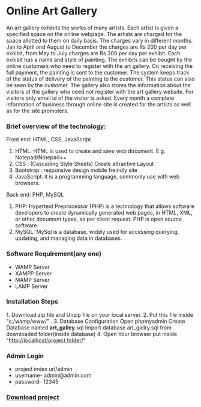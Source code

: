 <h1>Online Art Gallery</h1>

<div id="pgc-576-0-0" class="panel-grid-cell" data-weight="1">
<div id="panel-576-0-0-1" class="so-panel widget widget_sow-editor" data-index="1" data-style="{&quot;background_display&quot;:&quot;tile&quot;}">
<div class="so-widget-sow-editor so-widget-sow-editor-base">
<div class="siteorigin-widget-tinymce textwidget">

An art gallery exhibits the works of many artists. Each artist is given a specified space on the online webpage. The artists are charged for the space allotted to them on daily basis. The charges vary in different months. Jan to April and August to December the charges are Rs 200 per day per exhibit, from May to July charges are Rs 300 per day per exhibit. Each exhibit has a name and style of painting. The exhibits can be bought by the online customers who need to register with the art gallery. On receiving the full payment, the painting is sent to the customer. The system keeps track of the status of delivery of the painting to the customer. This status can also be seen by the customer. The gallery also stores the information about the visitors of the gallery who need not register with the art gallery website. For visitors only email id of the visitor is asked. Every month a complete information of business through online site is created for the artists as well as for the site promoters.
<h3 class="notes">Brief overview of the technology:</h3>
<div id="pg-2292-0" class="panel-grid panel-no-style">
<div id="pgc-2292-0-0" class="panel-grid-cell">
<div id="panel-2292-0-0-0" class="so-panel widget widget_text panel-first-child panel-last-child" data-index="0">
<div class="textwidget">

Front end: HTML, CSS, JavaScript
<ol>
 	<li>HTML: HTML is used to create and save web document. E.g. Notepad/Notepad++</li>
 	<li>CSS : (Cascading Style Sheets) Create attractive Layout</li>
 	<li>Bootstrap : responsive design mobile freindly site</li>
 	<li>JavaScript: it is a programming language, commonly use with web browsers.</li>
</ol>
Back end: PHP, MySQL
<ol>
 	<li>PHP: Hypertext Preprocessor (PHP) is a technology that allows software developers to create dynamically generated web pages, in HTML, XML, or other document types, as per client request. PHP is open source software.</li>
 	<li>MySQL: MySql is a database, widely used for accessing querying, updating, and managing data in databases.</li>
</ol>
<h3 id="requirement" class="notes">Software Requirement(any one)</h3>
<ul>
 	<li>WAMP Server</li>
 	<li>XAMPP Server</li>
 	<li>MAMP Server</li>
 	<li>LAMP Server</li>
</ul>
<h3 id="installation" class="notes">Installation Steps</h3>
1. Download zip file and Unzip file on your local server.
2. Put this file inside "c:/wamp/www/" .
3. Database Configuration
Open phpmyadmin
Create Database named <strong>art_galley</strong>.sql
Import database art_gallry.sql from downloaded folder(inside database)
4. Open Your browser put inside "<a class="vglnk" href="http://localhost/Online_exam_New/" rel="nofollow">http://localhost/project folder/</a>"

</div>
</div>
<h3>Admin Login</h3>
</div>
<ul>
 	<li>project index url/admin</li>
 	<li>username- admin@admin.com</li>
 	<li>password- 12345</li>
</ul>
</div>
<div id="pg-2292-1" class="panel-grid panel-no-style">
<div id="pgc-2292-1-0" class="panel-grid-cell">
<div id="panel-2292-1-0-0" class="so-panel widget widget_text panel-first-child panel-last-child" data-index="1">
<div class="textwidget">
<div class="" data-lock-id="onpLock358715">
<h3><a href="https://github.com/projectworlds32/online-art-gallery-in-php/archive/master.zip">Download project</a></h3>
</div>
</div>
</div>
</div>
</div>
</div>
</div>
</div>
<div id="panel-576-0-0-2" class="so-panel widget widget_sow-editor" data-index="2">
<div class="so-widget-sow-editor so-widget-sow-editor-base">
<div class="siteorigin-widget-tinymce textwidget"></div>
</div>
</div>
</div>
<div id="pgc-576-0-4" class="panel-grid-cell" data-weight="1">
<div id="panel-576-0-4-0" class="so-panel widget widget_sow-editor panel-first-child panel-last-child" data-index="9">
<div class="so-widget-sow-editor so-widget-sow-editor-base">
<div class="siteorigin-widget-tinymce textwidget">

&nbsp;

</div>
</div>
</div>
</div>
